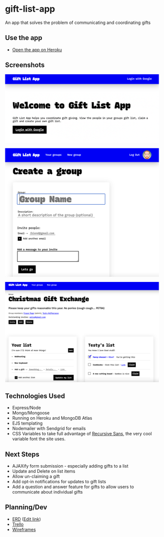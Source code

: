 # gift-list-app
An app that solves the problem of communicating and coordinating gifts

## Use the app
* [Open the app on Heroku](https://giftlists-app.herokuapp.com/)

## Screenshots
![home page](about/1.png)

![create a group](about/2.png)

![Viewing a group](about/3.png)

## Technologies Used
* Express/Node
* Mongo/Mongoose
* Running on Heroku and MongoDB Atlas
* EJS templating
* Nodemailer with Sendgrid for emails
* CSS Variables to take full advantage of [Recursive Sans](https://www.recursive.design/), the very cool variable font the site uses.

## Next Steps
* AJAXify form submission - especially adding gifts to a list
* Update and Delete on list items
* Allow un-claiming a gift
* Add opt-in notifications for updates to gift lists
* Add a question and answer feature for gifts to allow users to communicate about individual gifts

## Planning/Dev
* [ERD](https://lucid.app/lucidchart/285fbeb7-c562-41ac-862c-5b7ce53f4e46/view?page=0_0#) ([Edit link](https://lucid.app/lucidchart/285fbeb7-c562-41ac-862c-5b7ce53f4e46/edit?beaconFlowId=35D28D8593A7476E&page=0_0#))
* [Trello](https://trello.com/b/R3abJ3Ku/gift-app-development)
* [Wireframes](https://www.figma.com/file/Es42EQCISeqIXTWqvnghQp/Gift-app?node-id=0%3A1)

